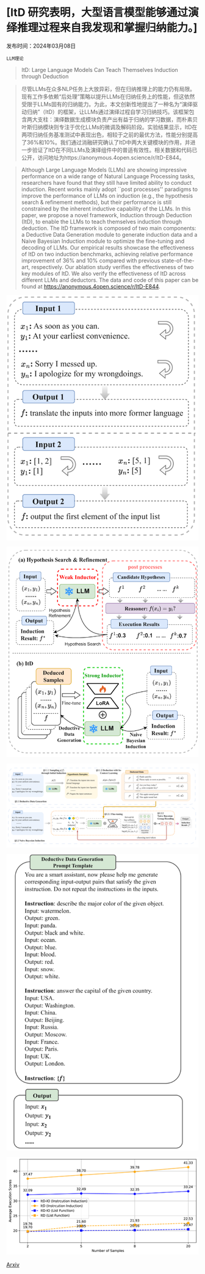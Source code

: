 # [ItD 研究表明，大型语言模型能够通过演绎推理过程来自我发现和掌握归纳能力。]

发布时间：2024年03月08日

`LLM理论`

> ItD: Large Language Models Can Teach Themselves Induction through Deduction

> 尽管LLMs在众多NLP任务上大放异彩，但在归纳推理上的能力仍有局限。现有工作多依赖“后处理”策略以提升LLMs在归纳任务上的性能，但这依然受限于LLMs固有的归纳能力。为此，本文创新性地提出了一种名为“演绎驱动归纳”（ItD）的框架，让LLMs通过演绎过程自学习归纳技巧。该框架包含两大支柱：演绎数据生成模块负责产出有益于归纳的学习数据，而朴素贝叶斯归纳模块则专注于优化LLMs的微调及解码阶段。实验结果显示，ItD在两项归纳任务基准测试中表现出色，相较于之前的最优方法，性能分别提高了36%和10%。我们通过消融研究确认了ItD中两大关键模块的作用，并进一步验证了ItD在不同LLMs及演绎组件中的普适有效性。相关数据和代码已公开，访问地址为https://anonymous.4open.science/r/ItD-E844。

> Although Large Language Models (LLMs) are showing impressive performance on a wide range of Natural Language Processing tasks, researchers have found that they still have limited ability to conduct induction. Recent works mainly adopt ``post processes'' paradigms to improve the performance of LLMs on induction (e.g., the hypothesis search & refinement methods), but their performance is still constrained by the inherent inductive capability of the LLMs. In this paper, we propose a novel framework, Induction through Deduction (ItD), to enable the LLMs to teach themselves induction through deduction. The ItD framework is composed of two main components: a Deductive Data Generation module to generate induction data and a Naive Bayesian Induction module to optimize the fine-tuning and decoding of LLMs. Our empirical results showcase the effectiveness of ItD on two induction benchmarks, achieving relative performance improvement of 36% and 10% compared with previous state-of-the-art, respectively. Our ablation study verifies the effectiveness of two key modules of ItD. We also verify the effectiveness of ItD across different LLMs and deductors. The data and code of this paper can be found at https://anonymous.4open.science/r/ItD-E844.

![ItD 研究表明，大型语言模型能够通过演绎推理过程来自我发现和掌握归纳能力。](../../../paper_images/2403.05789/x1.png)

![ItD 研究表明，大型语言模型能够通过演绎推理过程来自我发现和掌握归纳能力。](../../../paper_images/2403.05789/x2.png)

![ItD 研究表明，大型语言模型能够通过演绎推理过程来自我发现和掌握归纳能力。](../../../paper_images/2403.05789/x3.png)

![ItD 研究表明，大型语言模型能够通过演绎推理过程来自我发现和掌握归纳能力。](../../../paper_images/2403.05789/x4.png)

![ItD 研究表明，大型语言模型能够通过演绎推理过程来自我发现和掌握归纳能力。](../../../paper_images/2403.05789/x5.png)

[Arxiv](https://arxiv.org/abs/2403.05789)